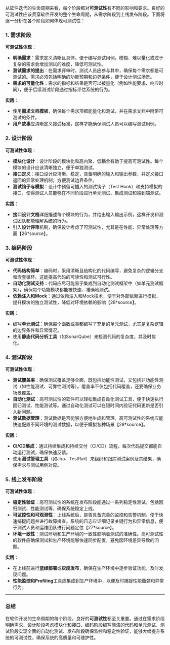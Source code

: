 从软件迭代的生命周期来看，每个阶段都对**可测试性**有不同的影响和要求。良好的可测试性应该贯穿软件开发的整个生命周期，从需求阶段到上线发布阶段。下面将逐一分析在各个阶段如何体现可测试性：

### 1. **需求阶段**

**可测试性体现**：
- **明确需求**：需求定义清晰且具体，便于编写测试用例。模糊、难以量化或过于复杂的需求会增加测试的难度，降低可测试性。
- **测试需求的提出**：在需求评审时，测试人员应参与其中，确保每个需求都是可测试的。需求必须包括明确的功能预期和边界条件，便于设计测试场景。
- **需求的可量化性**：需求的指标和结果是否可以被量化（例如性能要求、响应时间），便于后续测试阶段通过指标评估系统的行为。

**实践**：
- 使用**需求文档模板**，确保每个需求项都能量化和测试，并在需求文档中附带可测试的条件。
- **用户故事**应清晰定义接受标准，这样才能确保测试人员可以编写测试用例。

### 2. **设计阶段**

**可测试性体现**：
- **模块化设计**：设计阶段的模块化和高内聚、低耦合有助于提高可测试性。每个模块的设计应该清晰独立，便于单独测试。
- **接口定义**：接口设计应清晰、稳定，具备明确的输入和输出参数，并定义接口返回的异常处理机制，方便测试边界条件。
- **测试钩子与模拟**：设计中预留可插入的测试钩子（Test Hook）和支持模拟的接口，使得测试人员能够在不同阶段进行单元测试、集成测试和端到端测试。

**实践**：
- **接口设计文档**详细描述每个模块的行为，并给出输入输出示例，这样开发和测试团队都能理解系统的行为。
- 引入**设计评审**机制，确保设计考虑了可测试性，尤其是在性能、异常处理等方面【26†source】。

### 3. **编码阶段**

**可测试性体现**：
- **代码结构简单**：编码时，采用清晰且结构化的代码编写，避免复杂的逻辑分支和嵌套循环。这能提高代码的可读性和测试可行性。
- **自动化测试支持**：代码应尽可能易于集成到自动化测试框架中（如单元测试框架），确保每个功能模块都能被快速、准确地测试。
- **依赖注入和Mock**：通过依赖注入和Mock技术，便于对外部依赖进行模拟，提升模块的独立测试性，降低对环境依赖的影响【28†source】。

**实践**：
- 编写**单元测试**：确保每个函数或类都编写了充足的单元测试，尤其是复杂逻辑的边界条件和异常情况。
- 使用**静态代码分析工具**（如SonarQube）来检测代码的复杂度，并及时优化。

### 4. **测试阶段**

**可测试性体现**：
- **测试覆盖率**：确保测试覆盖足够全面，既包括功能性测试，又包括非功能性测试（如性能测试、可靠性测试等）。覆盖率不仅包括代码覆盖，还要确保业务场景覆盖。
- **自动化测试**：高可测试性的软件可以轻松集成自动化测试工具，便于快速执行回归测试、性能测试等。通过自动化测试可以在短时间内验证代码更新是否引入新问题。
- **测试数据管理**：测试数据是否能够方便地生成和管理。高可测试性的系统应能快速配置不同环境的测试数据，以便于模拟各种场景【28†source】。

**实践**：
- **CI/CD集成**：通过持续集成和持续交付（CI/CD）流程，每次代码提交都能自动运行测试，确保快速反馈。
- 使用**测试管理工具**（如Jira、TestRail）来组织和跟踪测试案例及其结果，确保需求与测试用例对应。

### 5. **线上发布阶段**

**可测试性体现**：
- **稳定性验证**：高可测试性的系统在发布阶段能通过一系列稳定性测试，包括回归测试、性能测试等，确保系统稳定上线。
- **可监控性和可观测性**：上线系统后，是否具备完善的监控和告警机制，便于快速捕捉问题并进行故障排查。系统的日志应详细记录关键行为和异常信息，便于测试人员和运维团队进行问题定位【27†source】。
- **环境一致性**：测试环境和生产环境的一致性影响着测试的准确性。高可测试性的软件应确保测试和生产环境能够快速同步配置，避免因环境差异导致的问题。

**实践**：
- 在上线前进行**蓝绿部署**或**灰度发布**，确保在生产环境中逐步验证功能，及时发现问题。
- **性能监控和Profiling**工具应集成到生产环境中，以便及时捕捉性能瓶颈和异常行为。

---

### 总结

在软件开发的生命周期的每个阶段，良好的**可测试性**都至关重要。通过在需求阶段明确需求、设计阶段考虑模块化和接口、编码阶段编写简洁的代码和单元测试、测试阶段实现全面的自动化测试、发布阶段确保监控和稳定性验证，能够大幅提升系统的可测试性，确保系统的高质量和可维护性。